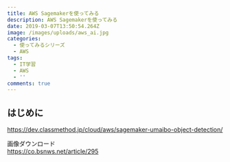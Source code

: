 ```yaml
---
title: AWS Sagemakerを使ってみる
description: AWS Sagemakerを使ってみる
date: 2019-03-07T13:50:54.264Z
image: /images/uploads/aws_ai.jpg
categories:
  - 使ってみるシリーズ
  - AWS
tags:
  - IT学習
  - AWS
  - ''
comments: true
---
```

## はじめに

https://dev.classmethod.jp/cloud/aws/sagemaker-umaibo-object-detection/

画像ダウンロード<br>
https://co.bsnws.net/article/295
